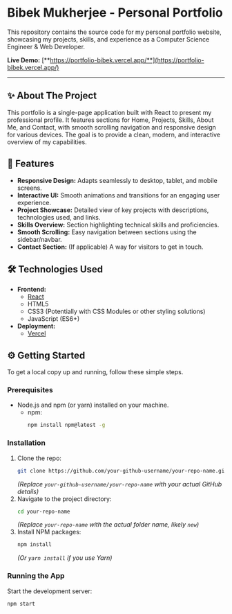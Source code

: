 # Bibek Mukherjee - Personal Portfolio


This repository contains the source code for my personal portfolio website, showcasing my projects, skills, and experience as a Computer Science Engineer & Web Developer.

**Live Demo:** [**https://portfolio-bibek.vercel.app/**](https://portfolio-bibek.vercel.app/)

---

<!-- Optional: Add a screenshot or GIF here -->
<!-- ![Portfolio Screenshot](./path/to/your/screenshot.png) -->

## ✨ About The Project

This portfolio is a single-page application built with React to present my professional profile. It features sections for Home, Projects, Skills, About Me, and Contact, with smooth scrolling navigation and responsive design for various devices. The goal is to provide a clean, modern, and interactive overview of my capabilities.

## 🚀 Features

*   **Responsive Design:** Adapts seamlessly to desktop, tablet, and mobile screens.
*   **Interactive UI:** Smooth animations and transitions for an engaging user experience.
*   **Project Showcase:** Detailed view of key projects with descriptions, technologies used, and links.
*   **Skills Overview:** Section highlighting technical skills and proficiencies.
*   **Smooth Scrolling:** Easy navigation between sections using the sidebar/navbar.
*   **Contact Section:** (If applicable) A way for visitors to get in touch.

## 🛠️ Technologies Used

*   **Frontend:**
    *   [React](https://reactjs.org/)
    *   HTML5
    *   CSS3 (Potentially with CSS Modules or other styling solutions)
    *   JavaScript (ES6+)
*   **Deployment:**
    *   [Vercel](https://vercel.com/)

## ⚙️ Getting Started

To get a local copy up and running, follow these simple steps.

### Prerequisites

*   Node.js and npm (or yarn) installed on your machine.
    *   npm:
        ```bash
        npm install npm@latest -g
        ```

### Installation

1.  Clone the repo:
    ```bash
    git clone https://github.com/your-github-username/your-repo-name.git
    ```
    *(Replace `your-github-username/your-repo-name` with your actual GitHub details)*
2.  Navigate to the project directory:
    ```bash
    cd your-repo-name
    ```
    *(Replace `your-repo-name` with the actual folder name, likely `new`)*
3.  Install NPM packages:
    ```bash
    npm install
    ```
    *(Or `yarn install` if you use Yarn)*

### Running the App

Start the development server:

```bash
npm start
```
